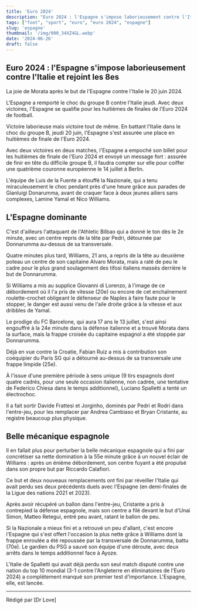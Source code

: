 ```yaml
---
title: 'Euro 2024'
description: "Euro 2024 : l'Espagne s'impose laborieusement contre l'Italie et rejoint les 8es"
tags: ["foot", "sport", "euro", "euro 2024", "espagne"]
slug: 'espagne'
thumbnail: '/img/000_34XZ4GL.webp'
date: '2024-06-26'
draft: false
---
```

## Euro 2024 : l'Espagne s'impose laborieusement contre l'Italie et rejoint les 8es
La joie de Morata après le but de l'Espagne contre l'Italie le 20 juin 2024.

L'Espagne a remporté le choc du groupe B contre l'Italie jeudi. Avec deux victoires, l'Espagne se qualifie pour les huitièmes de finales de l'Euro 2024 de football.

Victoire laborieuse mais victoire tout de même. En battant l'Italie dans le choc du groupe B, jeudi 20 juin, l'Espagne s'est assurée une place en huitièmes de finale de l'Euro 2024.

Avec deux victoires en deux matches, l'Espagne a empoché son billet pour les huitièmes de finale de l'Euro 2024 et envoyé un message fort : assurée de finir en tête du difficile groupe B, il faudra compter sur elle pour coiffer une quatrième couronne européenne le 14 juillet à Berlin.

L'équipe de Luis de la Fuente a étouffé la Nazionale, qui a tenu miraculeusement le choc pendant près d'une heure grâce aux parades de Gianluigi Donarumma, avant de craquer face à deux jeunes ailiers sans complexes, Lamine Yamal et Nico Williams.

## L'Espagne dominante
C'est d'ailleurs l'attaquant de l'Athletic Bilbao qui a donné le ton dès le 2e minute, avec un centre repris de la tête par Pedri, détournée par Donnarumma au-dessus de sa transversale.

Quatre minutes plus tard, Williams, 21 ans, a repris de la tête au deuxième poteau un centre de son capitaine Alvaro Morata, mais a raté de peu le cadre pour le plus grand soulagement des tifosi italiens massés derrière le but de Donnarumma.

Si Williams a mis au supplice Giovanni di Lorenzo, à l'image de ce débordement où il l'a pris de vitesse (20e) ou encore de cet enchaînement roulette-crochet obligeant le défenseur de Naples à faire faute pour le stopper, le danger est aussi venu de l'aile droite grâce à la vitesse et aux dribbles de Yamal.

Le prodige du FC Barcelone, qui aura 17 ans le 13 juillet, s'est ainsi engouffré à la 24e minute dans la défense italienne et a trouvé Morata dans la surface, mais la frappe croisée du capitaine espagnol a été stoppée par Donnarumma.

Déjà en vue contre la Croatie, Fabian Ruiz a mis à contribution son coéquipier du Paris SG qui a détourné au-dessus de sa transversale une frappe limpide (25e).

À l'issue d'une première période à sens unique (9 tirs espagnols dont quatre cadrés, pour une seule occasion italienne, non cadrée, une tentative de Federico Chiesa dans le temps additionnel), Luciano Spalletti a tenté un électrochoc.

Il a fait sortir Davide Frattesi et Jorginho, dominés par Pedri et Rodri dans l'entre-jeu, pour les remplacer par Andrea Cambiaso et Bryan Cristante, au registre beaucoup plus physique.


## Belle mécanique espagnole
Il en fallait plus pour perturber la belle mécanique espagnole qui a fini par concrétiser sa nette domination à la 55e minute grâce à un nouvel éclair de Williams : après un énième débordement, son centre fuyant a été propulsé dans son propre but par Riccardo Calafiori.

Ce but et deux nouveaux remplacements ont fini par réveiller l'Italie qui avait perdu ses deux précédents duels avec l'Espagne (en demi-finales de la Ligue des nations 2021 et 2023).

Après avoir récupéré un ballon dans l'entre-jeu, Cristante a pris à contrepied la défense espagnole, mais son centre a filé devant le but d'Unai Simon, Matteo Retegui, entré peu avant, ratant le ballon de peu.

Si la Nazionale a mieux fini et a retrouvé un peu d'allant, c'est encore l'Espagne qui s'est offert l'occasion la plus nette grâce à Williams dont la frappe enroulée a été repoussée par la transversale de Donnarumma, battu (70e). Le gardien du PSG a sauvé son équipe d'une déroute, avec deux arrêts dans le temps additionnel face à Ayoze.

L'Italie de Spalletti qui avait déjà perdu son seul match disputé contre une nation du top 10 mondial (3-1 contre l'Angleterre en éliminatoires de l'Euro 2024) a complétement manqué son premier test d'importance. L'Espagne, elle, est lancée.

---

Rédigé par [Dr Love]
